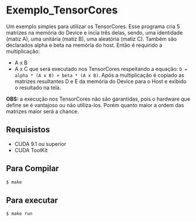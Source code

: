 # Exemplo_TensorCores
Um exemplo simples para utilizar os TensorCores.
Esse programa cria 5 matrizes na memória do Device e incia três delas, sendo, uma identidade (matiz A), uma unitária (matiz B), uma aleatória (matiz C). Também são declarados alpha e beta na memória do host.
Então é requirido a multiplicação:
* A x B
* A x C
que será executado nos TensorCores respeitando a equação: `D = alpha * (A x B) + beta * (A x B)`.
Após a multiplicação é copiado as matrizes resultantes D e E da memória do Device para o Host e exibido o resultado na tela.

**OBS:** a execução nos TensorCores não são garantidas, pois o hardware que define se é vantajoso ou não utiliza-los. Porém quanto maior a ordem das matrizes maior será a chance.
## Requisistos
* CUDA 9.1 ou superior
* CUDA ToolKit

## Para Compilar
```bash
$ make
```

## Para executar
```bash
$ make run
```
